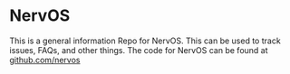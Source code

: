 # NervOS
This is a general information Repo for NervOS. This can be used to track issues, FAQs, and other things. The code for NervOS can be found at [github.com/nervos](https://github.com/NervOS)
